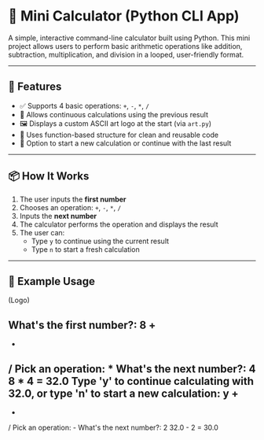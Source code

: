 # 🧮 Mini Calculator (Python CLI App)

A simple, interactive command-line calculator built using Python. This mini project allows users to perform basic arithmetic operations like addition, subtraction, multiplication, and division in a looped, user-friendly format.

---

## 🚀 Features

- ✅ Supports 4 basic operations: `+`, `-`, `*`, `/`
- 🔁 Allows continuous calculations using the previous result
- 🖼 Displays a custom ASCII art logo at the start (via `art.py`)
- 🧠 Uses function-based structure for clean and reusable code
- 🔁 Option to start a new calculation or continue with the last result

---

## 📦 How It Works

1. The user inputs the **first number**
2. Chooses an operation: `+`, `-`, `*`, `/`
3. Inputs the **next number**
4. The calculator performs the operation and displays the result
5. The user can:
   - Type `y` to continue using the current result
   - Type `n` to start a fresh calculation

---

## 🧪 Example Usage

(Logo)

What's the first number?: 8
+
-
*
/
Pick an operation: *
What's the next number?: 4
8 * 4 = 32.0
Type 'y' to continue calculating with 32.0, or type 'n' to start a new calculation: y
+
-
*
/
Pick an operation: -
What's the next number?: 2
32.0 - 2 = 30.0
